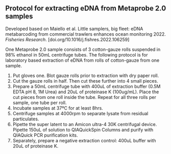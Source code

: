 ## Protocol for extracting eDNA from Metaprobe 2.0 samples

Developed based on Maiello et al. Little samplers, big fleet: eDNA metabarcoding from commercial trawlers enhances ocean monitoring 2022. *Fisheries Research*. [doi.org/10.1016/j.fishres.2022.106259]

One Metaprobe 2.0 sample consists of 3 cotton-gauze rolls suspended in 98% ethanol in 50mL centrifuge tubes. The following protocol is for laboratory based extraction of eDNA from rolls of cotton-gauze from one sample. 

1. Put gloves one. Blot gauze rolls prior to extraction with dry paper roll.
2. Cut the gauze rolls in half. Then cut these further into 4 small pieces. 
3. Prepare a 50mL centrifuge tube with 400uL of extraction buffer (0.5M EDTA pH 8, 1M Urea) and 20uL of proteinase K (100ug/mL). Place the cut pieces from one roll inside the tube. Repeat for all three rolls per sample, one tube per roll. 
4. Incubate samples at 37ºC for at least 8hrs.
5. Centrifuge samples at 4000rpm to separate lysate from residual particulates. 
6. Pipette the super latent to an Amicon ultra-4 30K centrifugal device. Pipette 150uL of solution to QIAQuickSpin Columns and purify with QIAQuick PCR purification kits. 
7. Separately, prepare a negative extraction control: 400uL buffer with 20uL of proteinase K.